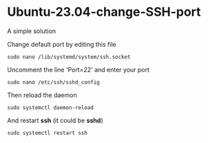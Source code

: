 # Ubuntu-23.04-change-SSH-port
A simple solution  

Change default port by editing this file
```
sudo nano /lib/systemd/system/ssh.socket
```
Uncomment the line 'Port=22' and enter your port
```
sudo nano /etc/ssh/sshd_config
```
Then reload the daemon
```
sudo systemctl daemon-reload  
```
And restart **ssh** (it could be **sshd**)
```
sudo systemctl restart ssh
```
